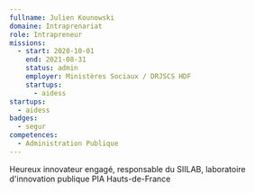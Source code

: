 ```yaml
---
fullname: Julien Kounowski
domaine: Intraprenariat
role: Intrapreneur
missions:
  - start: 2020-10-01
    end: 2021-08-31
    status: admin
    employer: Ministères Sociaux / DRJSCS HDF
    startups:
      - aidess
startups:
  - aidess
badges:
  - segur
competences:
  - Administration Publique
---
```

Heureux innovateur engagé, responsable du SIILAB, laboratoire d'innovation publique PIA Hauts-de-France